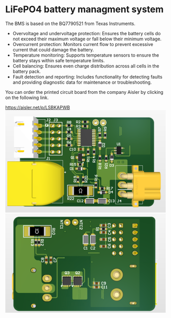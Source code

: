 # LiFePO4 battery managment system

The BMS is based on the BQ7790521 from Texas Instruments.
- Overvoltage and undervoltage protection: Ensures the battery cells do not exceed their maximum voltage or fall below their minimum voltage.
- Overcurrent protection: Monitors current flow to prevent excessive current that could damage the battery.
- Temperature monitoring: Supports temperature sensors to ensure the battery stays within safe temperature limits.
- Cell balancing: Ensures even charge distribution across all cells in the battery pack.
- Fault detection and reporting: Includes functionality for detecting faults and providing diagnostic data for maintenance or troubleshooting.


You can order the printed circuit board from the company Aisler by clicking on the following link.

https://aisler.net/p/LSBKAPWB
![TOP](https://github.com/m6r3k/LiFePo4-BMS/raw/main/3D/top.png)
![BOTTOM](https://github.com/m6r3k/LiFePo4-BMS/raw/main/3D/BOTT.png)
